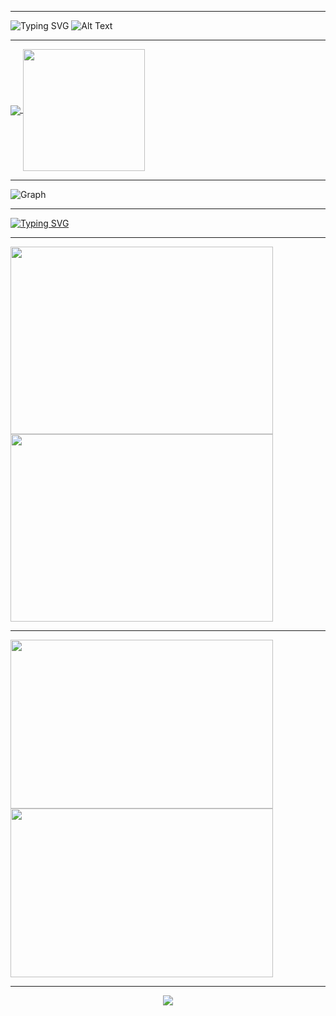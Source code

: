 <!--
### :v: Hi there 👋
:stuck_out_tongue_winking_eye: **_I'm Thanh Ngan, from VietNam_** :two_hearts: <br>
:star2: I'm curious and naughty about technology that I like :face_with_spiral_eyes:

<sub>- 🔭 I’m currently working on HCMUS and I just finished my freshman year at the university :heavy_check_mark: <br>
		- 🌱 I’m currently learning typescript and express :dizzy_face: <br>
		- 👯 I’m looking to collaborate on teamwork, contact me if you want to team up with me :tada: <br>
		- 😄 Pronouns: ponyo :laughing: <br>
		- ⚡ Fun fact: I like writing code when feeling bored :joy: 
</sub>

<br>

![Visistor](https://visitor-badge.glitch.me/badge?page_id=thanhngan22&left_color=brown&right_color=orange)

![Visitor Count](https://profile-counter.glitch.me/thanhngan22/count.svg)

[![Typing SVG](https://readme-typing-svg.herokuapp.com/?lines=First+line+of+text;Second+line+of+text)](https://git.io/typing-svg)
-->

<!--
[![Typing SVG](https://readme-typing-svg.herokuapp.com?font=Dancing+Script&size=40&duration=3000&color=F86A7C&background=A579F9DF&center=true&vCenter=true&multiline=true&width=1000&height=220&lines=+++++++++++++++%E2%9C%8C%EF%B8%8F+Hi+guys%2C;+I'm+Ponyo+%F0%9F%98%89;I'm+from+VietNam+%F0%9F%92%97;I+like+writing+code+when+feeling+bored+%F0%9F%98%85)](https://git.io/typing-svg)
-->

<!-- [![Typing SVG](https://readme-typing-svg.herokuapp.com?font=Dancing+Script&size=40&duration=3000&color=F86A7C&background=A579F9DF&center=true&vCenter=true&multiline=true&width=1000&height=180&lines=%E2%9C%8C%EF%B8%8F+Hi+there+%F0%9F%91%8B;+%F0%9F%92%97+I'm+Thanh+Ngan%2C+from+VietNam+%F0%9F%92%95;%E2%9A%A1+Fun+fact%3A+I+like+writing+code+when+feeling+bored+%F0%9F%98%85%F0%9F%98%82)](https://git.io/typing-svg) -->

<!-- [![Typing SVG](https://readme-typing-svg.herokuapp.com?font=Dancing+Script&size=40&duration=3000&color=F86A7C&background=none&center=true&vCenter=true&multiline=true&width=1000&height=180&lines=%E2%9C%8C%EF%B8%8F+Hi+there+%F0%9F%98%89;+%F0%9F%92%97+I'm+Thanh+Ngan%2C+from+VietNam+%F0%9F%92%95;%E2%9A%A1+Fun+fact%3A+I+like+writing+code+when+feeling+bored+%F0%9F%98%85%F0%9F%98%82)](https://git.io/typing-svg)
 -->
 ---

 ![Typing SVG](https://readme-typing-svg.herokuapp.com?font=Dancing+Script&size=40&duration=2500&color=F86A7C&background=none&center=true&vCenter=true&multiline=true&width=590&height=200&lines=%E2%9C%8C%EF%B8%8F+Hi+there+%F0%9F%98%85;+%F0%9F%92%97+I'm+Thanh+Ngan%2C+from+VietNam+%F0%9F%92%95;%E2%9A%A1)
 <span width="250">
 ![Alt Text](https://pa1.narvii.com/6533/beeeec6ec4e85a1a9a1ca46a0717bcf208007f55_hq.gif)
</span>

<!-- icon  %F0%9F%98%85 -->
<!-- icon %F0%9F%98%89 -->

<!-- Github stats and top langs -->
<!-- ---
![ThanhNgan's GitHub stats](https://github-readme-stats.vercel.app/api?username=thanhngan22&show_icons=true&theme=radical&count_private=true&include_all_commits=true)

![Top Languages](https://github-readme-stats.vercel.app/api/top-langs/?username=thanhngan22&layout=compact&theme=radical&height=195)
___ -->

---

<a href="#" >
  <img align="center" src="https://github-readme-stats.vercel.app/api?username=thanhngan22&show_icons=true&theme=radical&count_private=true&include_all_commits=true" />
</a>


<a href="#" >
  <img align="center" src="https://github-readme-stats.vercel.app/api/top-langs/?username=thanhngan22&layout=compact&theme=radical" height="195" />
</a>


___

<!-- [![Sumary](https://github-profile-summary-cards.vercel.app/api/cards/profile-details?username=thanhngan22&theme=radical&show_icons=true) -->

![Graph](https://activity-graph.herokuapp.com/graph?username=thanhngan22&theme=rogue&color=FBCFE8&line=C4B5FD&point=34D399&hide_border=false)

---
<!-- ![Visitor](https://komarev.com/ghpvc/?username=thanhngan22&label=Profile%20views&color=0e75b6&style=flat) -->

<!-- about ponyo -->
[![Typing SVG](https://readme-typing-svg.herokuapp.com?size=28&duration=3000&color=F7A680&center=true&vCenter=true&multiline=true&width=1000&height=80&lines=%F0%9F%91%8F+let+see+my+favorite+animated+characters+%F0%9F%98%89;%F0%9F%8C%9F+Ponyo+and+Sosuke+%F0%9F%8C%9F)](https://git.io/typing-svg)

___

<a href="#" >
  <img align="center" src="https://thumbs.gfycat.com/CraftyDecimalAurochs-size_restricted.gif" width="420" height="300" />
</a>

<a href="#" >
  <img align="center" src="https://aestheism.files.wordpress.com/2013/11/ponyo.gif" width="420" height="300" />
</a>

___
<a href="#" >
  <img align="center" src="https://giffiles.alphacoders.com/232/2325.gif" width="420" height="270" />
</a>

<a href="#" >
  <img align="center" src="https://i.pinimg.com/originals/f8/a5/fa/f8a5fa42fff23206014beeb079e9e58a.gif" width="420" height="270" />
</a>

---
<!-- footer -->
<p align="center">
	<img src="https://profile-counter.glitch.me/thanhngan22/count.svg" />
</p>

